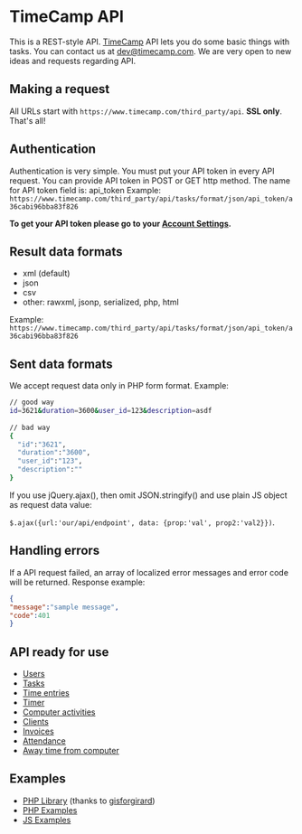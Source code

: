 TimeCamp API
====================

This is a REST-style API. [TimeCamp](https://www.timecamp.com) API lets you do some basic things with tasks. You can contact us at [dev@timecamp.com](mailto:dev@timecamp.com). We are very open to new ideas and requests regarding API.


Making a request
----------------

All URLs start with `https://www.timecamp.com/third_party/api`. **SSL only**.
That's all!


Authentication
--------------

Authentication is very simple. You must put your API token in every API request. You can provide API token in POST or GET http method. The name for API token field is: api_token
Example:
`https://www.timecamp.com/third_party/api/tasks/format/json/api_token/a36cabi96bba83f826`

**To get your API token please go to your [Account Settings](https://www.timecamp.com/people/edit).**


Result data formats
---------------

* xml (default)
* json
* csv
* other: rawxml, jsonp, serialized, php, html 

Example:
`https://www.timecamp.com/third_party/api/tasks/format/json/api_token/a36cabi96bba83f826`


Sent data formats
---------------

We accept request data only in PHP form format. Example:
```bash
// good way
id=3621&duration=3600&user_id=123&description=asdf
    
// bad way
{
  "id":"3621",
  "duration":"3600",
  "user_id":"123",
  "description":""
}
```

If you use jQuery.ajax(), then omit JSON.stringify() and use plain JS object as request data value: 

`$.ajax({url:'our/api/endpoint', data: {prop:'val', prop2:'val2}})`.

Handling errors
---------------

If a API request failed, an array of localized error messages and error code will be returned.
Response example:
```json
{
"message":"sample message",
"code":401
}
```


API ready for use
-----------------

* [Users](https://github.com/timecamp2/timecamp-api/blob/master/sections/users.md)
* [Tasks](https://github.com/timecamp2/timecamp-api/blob/master/sections/tasks.md)
* [Time entries](https://github.com/timecamp2/timecamp-api/blob/master/sections/time-entries.md)
* [Timer](https://github.com/timecamp2/timecamp-api/blob/master/sections/timer.md)
* [Computer activities](https://github.com/timecamp2/timecamp-api/blob/master/sections/computer-activities.md)
* [Clients](https://github.com/timecamp2/timecamp-api/blob/master/sections/clients.md)
* [Invoices](https://github.com/timecamp2/timecamp-api/blob/master/sections/invoices.md)
* [Attendance](https://github.com/timecamp2/timecamp-api/blob/master/sections/attendance.md)
* [Away time from computer](https://github.com/timecamp2/timecamp-api/blob/master/sections/away-time.md)

Examples
-----------------

* [PHP Library](https://packagist.org/packages/gisforgirard/timecamp-api) (thanks to [gisforgirard](https://github.com/gisforgirard))
* [PHP Examples](https://github.com/timecamp2/timecamp-api/blob/master/sections/php-examples.md)
* [JS Examples](https://github.com/timecamp2/timecamp-api/blob/master/sections/js-examples.md)
